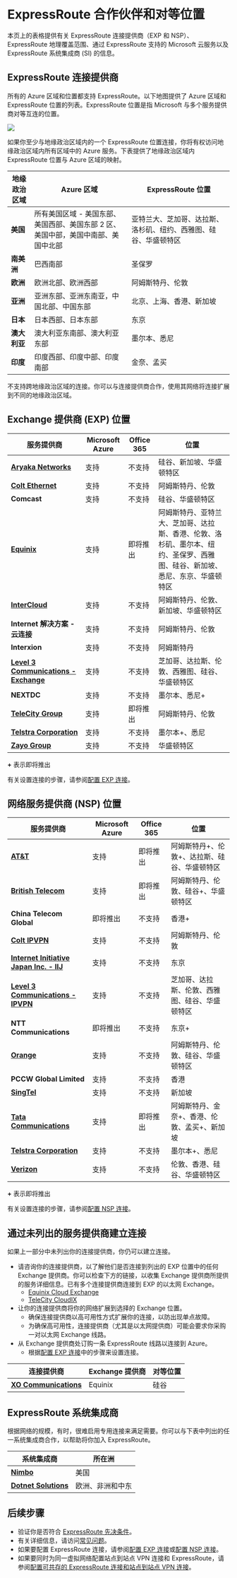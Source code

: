 <properties
   pageTitle="ExpressRoute 位置"
   description="本页详细说明了服务的上市区域，以及如何连接到 Azure 区域。"
   services="expressroute"
   documentationCenter="na"
   authors="cherylmc"
   manager="carolz"
   editor="tysonn" />
<tags 
   ms.service="expressroute"
   ms.date="08/06/2015"
   wacn.date="" />

# ExpressRoute 合作伙伴和对等位置
本页上的表格提供有关 ExpressRoute 连接提供商（EXP 和 NSP）、ExpressRoute 地理覆盖范围、通过 ExpressRoute 支持的 Microsoft 云服务以及 ExpressRoute 系统集成商 (SI) 的信息。

## ExpressRoute 连接提供商
所有的 Azure 区域和位置都支持 ExpressRoute。以下地图提供了 Azure 区域和 ExpressRoute 位置的列表。ExpressRoute 位置是指 Microsoft 与多个服务提供商对等互连的位置。
 
![](./media/expressroute-locations/expressroute-locations-map.png)

如果你至少与地缘政治区域内的一个 ExpressRoute 位置连接，你将有权访问地缘政治区域内所有区域中的 Azure 服务。下表提供了地缘政治区域内 ExpressRoute 位置与 Azure 区域的映射。

|**地缘政治区域**|**Azure 区域**|**ExpressRoute 位置**|
|---|---|---|
|**美国**|所有美国区域 - 美国东部、美国西部、美国东部 2 区、美国中部，美国中南部、美国中北部|亚特兰大、芝加哥、达拉斯、洛杉矶、纽约、西雅图、硅谷、华盛顿特区|
|**南美洲**|巴西南部|圣保罗|
|**欧洲**|欧洲北部、欧洲西部|阿姆斯特丹、伦敦|
|**亚洲**|亚洲东部、亚洲东南亚，中国北部、中国东部|北京、上海、香港、新加坡|  
|**日本**|日本西部、日本东部|东京|
|**澳大利亚**|澳大利亚东南部、澳大利亚东部|墨尔本、悉尼|
|**印度**|印度西部、印度中部、印度南部|金奈、孟买|

不支持跨地缘政治区域的连接。你可以与连接提供商合作，使用其网络将连接扩展到不同的地缘政治区域。


## Exchange 提供商 (EXP) 位置

| **服务提供商** |**Microsoft Azure** | **Office 365** | **位置** |
|-----------------------|--------------------|----------------|---------------|
| **[Aryaka Networks](http://www.aryaka.com/)** | 支持 | 不支持 | 硅谷、新加坡、华盛顿特区 |
| **[Colt Ethernet](http://www.colt.net/uk/en/news/colt-announces-dedicated-cloud-access-for-microsoft-azure-services-en.htm)** | 支持 | 不支持 | 阿姆斯特丹、伦敦 |
| **Comcast** | 支持 | 不支持 | 硅谷、华盛顿特区 |
| **[Equinix](http://www.equinix.com/partners/microsoft-azure/)** | 支持 | 即将推出 | 阿姆斯特丹、亚特兰大、芝加哥、达拉斯、香港、伦敦、洛杉矶、墨尔本、纽约、圣保罗、西雅图、硅谷、新加坡、悉尼、东京、华盛顿特区 |
| **[InterCloud](https://www.intercloud.com/)** | 支持 | 不支持 | 阿姆斯特丹、伦敦、新加坡、华盛顿特区 |
| **Internet 解决方案 - 云连接** | 支持 | 不支持 | 阿姆斯特丹、伦敦 |
| **Interxion** | 支持 | 不支持 | 阿姆斯特丹 |
| **[Level 3 Communications - Exchange](http://your.level3.com/LP=882?WT.tsrc=02192014LP882AzureVanityAzureText)** | 支持 | 不支持 | 芝加哥、达拉斯、伦敦、西雅图、硅谷、华盛顿特区 |
| **NEXTDC** | 支持 | 不支持 | 墨尔本、悉尼+ |
| **[TeleCity Group](http://www.telecitygroup.com/investor-centre/news_details.htm?locid=03100500400b00d&xml)** | 支持 | 即将推出 | 阿姆斯特丹、伦敦 |
| **[Telstra Corporation](http://www.telstra.com.au/business-enterprise/network-services/networks/cloud-direct-connect/)** | 支持 | 不支持 | 墨尔本+、悉尼 |
| **[Zayo Group](http://www.zayo.com/)** | 支持 | 不支持 | 华盛顿特区 |

 **+** 表示即将推出

有关设置连接的步骤，请参阅[配置 EXP 连接](expressroute-configuring-exps.md)。

## 网络服务提供商 (NSP) 位置


| **服务提供商** |**Microsoft Azure** | **Office 365** | **位置** |
|-----------------------|--------------------|----------------|---------------|
| **[AT&T](https://www.synaptic.att.com/clouduser/html/productdetail/ATT_NetBond.htm)** | 支持 | 即将推出 | 阿姆斯特丹+、伦敦+、达拉斯、硅谷、华盛顿特区 |
| **[British Telecom](http://www.globalservices.bt.com/uk/en/news/bt_to_provide_connectivity_to_microsoft_azure)** | 支持 | 即将推出 | 阿姆斯特丹、伦敦、硅谷+、华盛顿特区 |
|**China Telecom Global** | 即将推出 | 不支持 | 香港+ |
| **[Colt IPVPN](http://www.colt.net/uk/en/news/colt-announces-dedicated-cloud-access-for-microsoft-azure-services-en.htm)** | 支持 | 不支持 | 阿姆斯特丹、伦敦 |
| **[Internet Initiative Japan Inc. - IIJ](http://www.iij.ad.jp/en/news/pressrelease/2013/pdf/Azure_E.pdf)** | 支持 | 不支持 | 东京 |
| **[Level 3 Communications - IPVPN](http://your.level3.com/LP=882?WT.tsrc=02192014LP882AzureVanityAzureText)** | 支持 | 不支持 | 芝加哥、达拉斯、伦敦、西雅图、硅谷、华盛顿特区 |
| **NTT Communications** | 即将推出 | 不支持 | 东京+ | 
| **[Orange](http://www.orange-business.com/)** | 支持 | 不支持 | 阿姆斯特丹、伦敦、硅谷、华盛顿特区 |
| **PCCW Global Limited** | 支持 | 不支持 | 香港 |
| **[SingTel](http://info.singtel.com/about-us/news-releases/singtel-provide-secure-private-access-microsoft-azure-public-cloud)** | 支持 | 不支持 | 新加坡 |
| **[Tata Communications](http://www.tatacommunications.com/lp/izo/azure/azure_index.html)** | 支持 | 即将推出 | 阿姆斯特丹、金奈+、香港、伦敦、孟买+、新加坡 |
| **[Telstra Corporation](http://www.telstra.com.au/business-enterprise/network-services/networks/cloud-direct-connect/)** | 支持 | 不支持 | 墨尔本+、悉尼 |
| **[Verizon](http://news.verizonenterprise.com/2014/04/secure-cloud-interconnect-solutions-enterprise/)** | 支持 | 不支持 | 伦敦、香港、硅谷、华盛顿特区 |

 **+** 表示即将推出

有关设置连接的步骤，请参阅[配置 NSP 连接](expressroute-configuring-nsps.md)。

## 通过未列出的服务提供商建立连接 

如果上一部分中未列出你的连接提供商，你仍可以建立连接。

- 请咨询你的连接提供商，以了解他们是否连接到列出的 EXP 位置中的任何 Exchange 提供商。你可以检查下方的链接，以收集 Exchange 提供商所提供的服务详细信息。已有多个连接提供商连接到 EXP 的以太网 Exchange。
	- [Equinix Cloud Exchange](http://www.equinix.com/services/interconnection-connectivity/cloud-exchange/) 
	- [TeleCity CloudIX](http://www.telecitygroup.com/colocation-services/cloud-ix.htm)
- 让你的连接提供商将你的网络扩展到选择的 Exchange 位置。
	- 确保连接提供商以高可用性方式扩展你的连接，以防出现单点故障。
	- 为确保高可用性，连接提供商（尤其是以太网提供商）可能会要求你采购一对以太网 Exchange 线路。 
- 从 Exchange 提供商处订购一条 ExpressRoute 线路以连接到 Azure。
	- 根据[配置 EXP 连接](expressroute-configuring-exps.md)中的步骤来设置连接。

|**连接提供商**|**Exchange 提供商**|**对等位置**|
|---|---|---|
|**[XO Communications](http://www.xo.com/)**|Equinix|硅谷|

## ExpressRoute 系统集成商
根据网络的规模，有时，很难启用专用连接来满足需要。你可以与下表中列出的任一系统集成商合作，以帮助将你加入 ExpressRoute。


|**系统集成商**|**所在洲**|
|---|---|
|**[Nimbo](http://www.nimbo.com/)**|美国||
|**[Dotnet Solutions](http://www.dotnetsolutions.co.uk/)**|欧洲、非洲和中东|

## 后续步骤
- 验证你是否符合 [ExpressRoute 先决条件](/documentation/articles/expressroute-prerequisites)。
- 有关详细信息，请访问[常见问题](/documentation/articles/expressroute-faqs)。
- 如果要配置 ExpressRoute 连接，请参阅[配置 EXP 连接](/documentation/articles/expressroute-configuring-exps)或[配置 NSP 连接](/documentation/articles/expressroute-configuring-nsps)。
- 如果要同时为同一虚拟网络配置站点到站点 VPN 连接和 ExpressRoute，请参阅[配置可共存的 ExpressRoute 连接和站点到站点 VPN 连接](/documentation/articles/expressroute-coexist)。
 

<!---HONumber=69-->